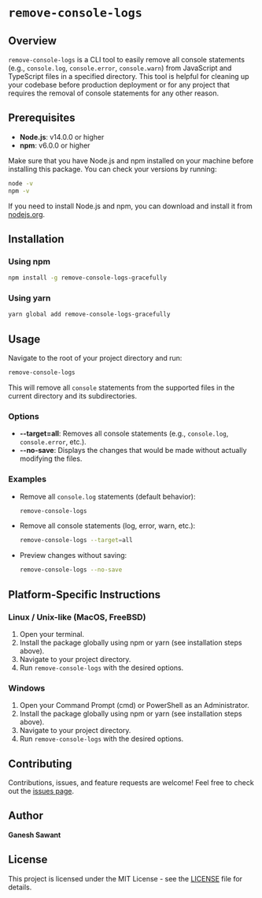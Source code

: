 
# `remove-console-logs`

## Overview

`remove-console-logs` is a CLI tool to easily remove all console statements (e.g., `console.log`, `console.error`, `console.warn`) from JavaScript and TypeScript files in a specified directory. This tool is helpful for cleaning up your codebase before production deployment or for any project that requires the removal of console statements for any other reason.

## Prerequisites

- **Node.js**: v14.0.0 or higher
- **npm**: v6.0.0 or higher

Make sure that you have Node.js and npm installed on your machine before installing this package. You can check your versions by running:

```bash
node -v
npm -v
```

If you need to install Node.js and npm, you can download and install it from [nodejs.org](https://nodejs.org/).

## Installation

### Using npm

```bash
npm install -g remove-console-logs-gracefully
```

### Using yarn

```bash
yarn global add remove-console-logs-gracefully
```

## Usage

Navigate to the root of your project directory and run:

```bash
remove-console-logs
```

This will remove all `console` statements from the supported files in the current directory and its subdirectories.

### Options

- **--target=all**: Removes all console statements (e.g., `console.log`, `console.error`, etc.).
- **--no-save**: Displays the changes that would be made without actually modifying the files.

### Examples

- Remove all `console.log` statements (default behavior):

  ```bash
  remove-console-logs
  ```

- Remove all console statements (log, error, warn, etc.):

  ```bash
  remove-console-logs --target=all
  ```

- Preview changes without saving:

  ```bash
  remove-console-logs --no-save
  ```

## Platform-Specific Instructions

### Linux / Unix-like (MacOS, FreeBSD)

1. Open your terminal.
2. Install the package globally using npm or yarn (see installation steps above).
3. Navigate to your project directory.
4. Run `remove-console-logs` with the desired options.

### Windows

1. Open your Command Prompt (cmd) or PowerShell as an Administrator.
2. Install the package globally using npm or yarn (see installation steps above).
3. Navigate to your project directory.
4. Run `remove-console-logs` with the desired options.

## Contributing

Contributions, issues, and feature requests are welcome! Feel free to check out the [issues page](https://github.com/yourusername/remove-console-logs/issues).

## Author

**Ganesh Sawant**

## License

This project is licensed under the MIT License - see the [LICENSE](LICENSE) file for details.

